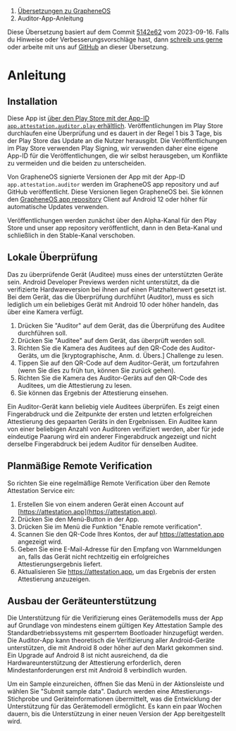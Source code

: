 <nav aria-label="breadcrumb">
	<ol class="breadcrumb">
		<li class="breadcrumb-item"><a href="grapheneos-preface.html">Übersetzungen zu GrapheneOS</a></li>
		<li class="breadcrumb-item active" aria-current="page">Auditor-App-Anleitung</li>
	</ol>
</nav>

<div class="alert alert-primary">
	Diese Übersetzung basiert auf dem Commit <a href="https://github.com/GrapheneOS/AttestationServer/blob/5142e62292f962cfae3204152bc81b4ca05b38d0/static/tutorial.html">5142e62</a> vom 2023-09-16. Falls du Hinweise oder Verbesserungsvorschläge hast, dann <a href="contact.html">schreib uns gerne</a> oder arbeite mit uns auf <a href="https://github.com/dys2p/websites/blob/main/dys2p.com/grapheneos-attestation-tutorial/de.md">GitHub</a> an dieser Übersetzung.
</div>

<!--
Copyright © 2018-2023 GrapheneOS

Permission is hereby granted, free of charge, to any person obtaining a copy
of this software and associated documentation files (the "Software"), to deal
in the Software without restriction, including without limitation the rights
to use, copy, modify, merge, publish, distribute, sublicense, and/or sell
copies of the Software, and to permit persons to whom the Software is
furnished to do so, subject to the following conditions:

The above copyright notice and this permission notice shall be included in
all copies or substantial portions of the Software.

THE SOFTWARE IS PROVIDED "AS IS", WITHOUT WARRANTY OF ANY KIND, EXPRESS OR
IMPLIED, INCLUDING BUT NOT LIMITED TO THE WARRANTIES OF MERCHANTABILITY,
FITNESS FOR A PARTICULAR PURPOSE AND NONINFRINGEMENT. IN NO EVENT SHALL THE
AUTHORS OR COPYRIGHT HOLDERS BE LIABLE FOR ANY CLAIM, DAMAGES OR OTHER
LIABILITY, WHETHER IN AN ACTION OF CONTRACT, TORT OR OTHERWISE, ARISING FROM,
OUT OF OR IN CONNECTION WITH THE SOFTWARE OR THE USE OR OTHER DEALINGS IN
THE SOFTWARE.
-->

<h1 id="tutorial">Anleitung</h1>

<h2 id="installation">Installation</h2>

Diese App ist [über den Play Store mit der App-ID `app.attestation.auditor.play` erhältlich](https://play.google.com/store/apps/details?id=app.attestation.auditor.play). Veröffentlichungen im Play Store durchlaufen eine Überprüfung und es dauert in der Regel 1 bis 3 Tage, bis der Play Store das Update an die Nutzer herausgibt. Die Veröffentlichungen im Play Store verwenden Play Signing, wir verwenden daher eine eigene App-ID für die Veröffentlichungen, die wir selbst herausgeben, um Konflikte zu vermeiden und die beiden zu unterscheiden.

Von GrapheneOS signierte Versionen der App mit der App-ID `app.attestation.auditor` werden im GrapheneOS app repository und auf GitHub veröffentlicht. Diese Versionen liegen GrapheneOS bei. Sie können den [GrapheneOS app repository](https://github.com/GrapheneOS/Apps/releases) Client auf Android 12 oder höher für automatische Updates verwenden.

Veröffentlichungen werden zunächst über den Alpha-Kanal für den Play Store und unser app repository veröffentlicht, dann in den Beta-Kanal und schließlich in den Stable-Kanal verschoben.

<h2 id="local-verification">Lokale Überprüfung</h2>

Das zu überprüfende Gerät (Auditee) muss eines der unterstützten Geräte sein. Android Developer Previews werden nicht unterstützt, da die verifizierte Hardwareversion bei ihnen auf einen Platzhalterwert gesetzt ist. Bei dem Gerät, das die Überprüfung durchführt (Auditor), muss es sich lediglich um ein beliebiges Gerät mit Android 10 oder höher handeln, das über eine Kamera verfügt.

1. Drücken Sie "Auditor" auf dem Gerät, das die Überprüfung des Auditee durchführen soll.
2. Drücken Sie "Auditee" auf dem Gerät, das überprüft werden soll.
3. Richten Sie die Kamera des Auditees auf den QR-Code des Auditor-Geräts, um die [kryptographische, Anm. d. Übers.] Challenge zu lesen.
4. Tippen Sie auf den QR-Code auf dem Auditor-Gerät, um fortzufahren (wenn Sie dies zu früh tun, können Sie zurück gehen).
5. Richten Sie die Kamera des Auditor-Geräts auf den QR-Code des Auditees, um die Attestierung zu lesen.
6. Sie können das Ergebnis der Attestierung einsehen.

Ein Auditor-Gerät kann beliebig viele Auditees überprüfen. Es zeigt einen Fingerabdruck und die Zeitpunkte der ersten und letzten erfolgreichen Attestierung des gepaarten Geräts in den Ergebnissen. Ein Auditee kann von einer beliebigen Anzahl von Auditoren verifiziert werden, aber für jede eindeutige Paarung wird ein anderer Fingerabdruck angezeigt und nicht derselbe Fingerabdruck bei jedem Auditor für denselben Auditee.

<h2 id="scheduled-remote-verification">Planmäßige Remote Verification</h2>

So richten Sie eine regelmäßige Remote Verification über den Remote Attestation Service ein:

1. Erstellen Sie von einem anderen Gerät einen Account auf [https://attestation.app](https://attestation.app).
2. Drücken Sie den Menü-Button in der App.
3. Drücken Sie im Menü die Funktion "Enable remote verification".
4. Scannen Sie den QR-Code Ihres Kontos, der auf https://attestation.app angezeigt wird.
5. Geben Sie eine E-Mail-Adresse für den Empfang von Warnmeldungen an, falls das Gerät nicht rechtzeitig ein erfolgreiches Attestierungsergebnis liefert.
6. Aktualisieren Sie https://attestation.app, um das Ergebnis der ersten Attestierung anzuzeigen.

<h2 id="expanding-device-support">Ausbau der Geräteunterstützung</h2>

Die Unterstützung für die Verifizierung eines Gerätemodells muss der App auf Grundlage von mindestens einem gültigen Key Attestation Sample des Standardbetriebssystems mit gesperrtem Bootloader hinzugefügt werden. Die Auditor-App kann theoretisch die Verifizierung aller Android-Geräte unterstützen, die mit Android 8 oder höher auf den Markt gekommen sind. Ein Upgrade auf Android 8 ist nicht ausreichend, da die Hardwareunterstützung der Attestierung erforderlich, deren Mindestanforderungen erst mit Android 8 verbindlich wurden.

Um ein Sample einzureichen, öffnen Sie das Menü in der Aktionsleiste und wählen Sie "Submit sample data". Dadurch werden eine Attestierungs-Stichprobe und Geräteinformationen übermittelt, was die Entwicklung der Unterstützung für das Gerätemodell ermöglicht. Es kann ein paar Wochen dauern, bis die Unterstützung in einer neuen Version der App bereitgestellt wird.
